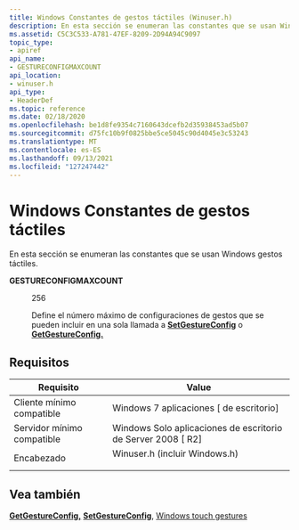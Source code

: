 ```yaml
---
title: Windows Constantes de gestos táctiles (Winuser.h)
description: En esta sección se enumeran las constantes que se usan Windows gestos táctiles.
ms.assetid: C5C3C533-A781-47EF-8209-2D94A94C9097
topic_type:
- apiref
api_name:
- GESTURECONFIGMAXCOUNT
api_location:
- winuser.h
api_type:
- HeaderDef
ms.topic: reference
ms.date: 02/18/2020
ms.openlocfilehash: be1d8fe9354c7160643dcefb2d35938453ad5b07
ms.sourcegitcommit: d75fc10b9f0825bbe5ce5045c90d4045e3c53243
ms.translationtype: MT
ms.contentlocale: es-ES
ms.lasthandoff: 09/13/2021
ms.locfileid: "127247442"
---
```

# <a name="windows-touch-gestures-constants"></a>Windows Constantes de gestos táctiles

En esta sección se enumeran las constantes que se usan Windows gestos táctiles.

<dl> <dt>

**GESTURECONFIGMAXCOUNT**
</dt> <dd> <dl> <dt>

256
</dt> <dt>

Define el número máximo de configuraciones de gestos que se pueden incluir en una sola llamada a [**SetGestureConfig**](/windows/desktop/api/winuser/nf-winuser-setgestureconfig) o [**GetGestureConfig.**](/windows/desktop/api/winuser/nf-winuser-getgestureconfig)

</dt> </dl> </dd> </dl>

## <a name="requirements"></a>Requisitos

| Requisito | Value |
|-------------------------------------|----------------------------------------------------------------------------------------------------------|
| Cliente mínimo compatible<br/> | Windows 7 aplicaciones \[ de escritorio\]<br/>                                                               |
| Servidor mínimo compatible<br/> | Windows Solo aplicaciones de escritorio de Server 2008 \[ R2\]<br/>                                                  |
| Encabezado<br/>                   | <dl> <dt>Winuser.h (incluir Windows.h)</dt> </dl> |

## <a name="see-also"></a>Vea también

[**GetGestureConfig,**](/windows/desktop/api/winuser/nf-winuser-getgestureconfig) [**SetGestureConfig**](/windows/desktop/api/winuser/nf-winuser-setgestureconfig), [Windows touch gestures](multi-touch-gestures.md)
